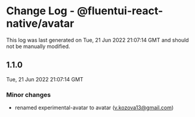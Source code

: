 # Change Log - @fluentui-react-native/avatar

This log was last generated on Tue, 21 Jun 2022 21:07:14 GMT and should not be manually modified.

<!-- Start content -->

## 1.1.0

Tue, 21 Jun 2022 21:07:14 GMT

### Minor changes

- renamed experimental-avatar to avatar (v.kozova13@gmail.com)
